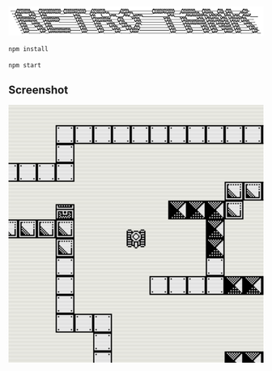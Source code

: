 ![retro tank](/retro-tank.png)

```
npm install

npm start
```

## Screenshot

![screenshot](/screenshot.png)

